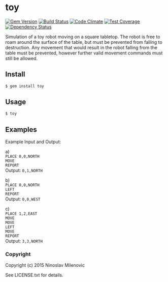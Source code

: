 # toy #

[![Gem Version](https://badge.fury.io/rb/toy.svg)](http://badge.fury.io/rb/toy)
[![Build Status](https://travis-ci.org/rubyengineer/toy.svg?branch=master)](https://travis-ci.org/rubyengineer/toy)
[![Code Climate](https://codeclimate.com/github/rubyengineer/toy/badges/gpa.svg)](https://codeclimate.com/github/rubyengineer/toy)
[![Test Coverage](https://codeclimate.com/github/rubyengineer/toy/badges/coverage.svg)](https://codeclimate.com/github/rubyengineer/toy)
[![Dependency Status](https://gemnasium.com/rubyengineer/toy.svg)](https://gemnasium.com/rubyengineer/toy)

Simulation of a toy robot moving on a square tabletop. The robot is free to roam around the surface of the table, but must be prevented from falling to destruction. Any movement that would result in the robot falling from the table must be prevented, however further valid movement commands must still be allowed.

## Install ##
```bash
$ gem install toy
```

## Usage ##
```bash
$ toy
```

## Examples ##

Example Input and Output:  

a)  
`PLACE 0,0,NORTH`  
`MOVE`  
`REPORT`  
Output: `0,1,NORTH`  

b)  
`PLACE 0,0,NORTH`  
`LEFT`  
`REPORT`  
Output: `0,0,WEST`  

c)  
`PLACE 1,2,EAST`  
`MOVE`  
`MOVE`  
`LEFT`  
`MOVE`  
`REPORT`  
Output: `3,3,NORTH`

### Copyright ###
Copyright (c) 2015 Ninoslav Milenovic

See LICENSE.txt for details.
